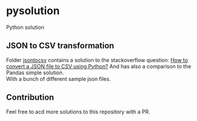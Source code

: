 # pysolution

Python solution
                                                                                                  
## JSON to CSV transformation
Folder [jsontocsv](jsontocsv) contains a solution to the stackoverflow question: [How to convert a JSON file to CSV using Python?](https://stackoverflow.com/questions/1871524/how-can-i-convert-json-to-csv)
And has also a comparison to the Pandas simple solution.  
With a bunch of different sample json files.

## Contribution
Feel free to acd more solutions to this repository with a PR.



